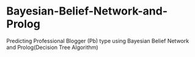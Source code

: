 # Bayesian-Belief-Network-and-Prolog
Predicting Professional Blogger (Pb) type using Bayesian Belief Network and Prolog(Decision Tree Algorithm)
